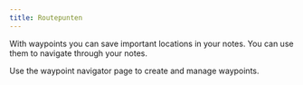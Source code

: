 ```yaml
---
title: Routepunten
---
```


With waypoints you can save important locations in your notes. You can use them to navigate through your notes.

Use the waypoint navigator page to create and manage waypoints.
